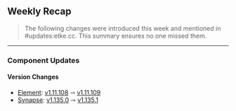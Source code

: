 ## Weekly Recap

> The following changes were introduced this week and mentioned in #updates:etke.cc. This summary ensures no one missed them.

---

### Component Updates

#### Version Changes

* [Element](https://github.com/element-hq/element-web): [v1.11.108](https://github.com/element-hq/element-web/releases/tag/v1.11.108) ⇾ [v1.11.109](https://github.com/element-hq/element-web/releases/tag/v1.11.109)
* [Synapse](https://github.com/element-hq/synapse): [v1.135.0](https://github.com/element-hq/synapse/releases/tag/v1.135.0) ⇾ [v1.135.1](https://github.com/element-hq/synapse/releases/tag/v1.135.1)
